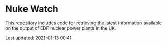 # Nuke Watch

This repository includes code for retrieving the latest information available on the output of EDF nuclear power plants in the UK.

Last updated: 2021-01-13 00:41